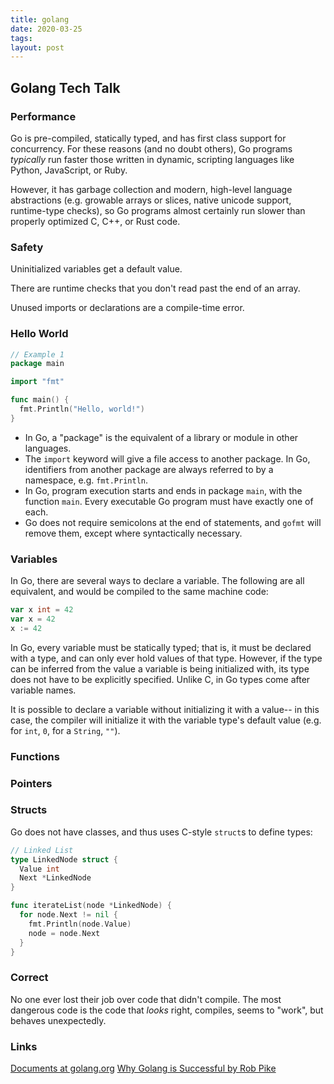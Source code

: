 ```yaml
---
title: golang
date: 2020-03-25
tags:
layout: post
---
```


## Golang Tech Talk

### Performance

Go is pre-compiled, statically typed, and has first class support for
concurrency. For these reasons (and no doubt others), Go programs
*typically* run faster those written in dynamic, scripting languages like
Python, JavaScript, or Ruby.

However, it has garbage collection and modern, high-level language
abstractions (e.g. growable arrays or slices, native unicode support,
runtime-type checks), so Go programs almost certainly run slower than
properly optimized C, C++, or Rust code.

### Safety

Uninitialized variables get a default value.

There are runtime checks that you don't read past the end of an array.

Unused imports or declarations are a compile-time error.

### Hello World

```go
// Example 1
package main

import "fmt"

func main() {
  fmt.Println("Hello, world!")
}
```

* In Go, a "package" is the equivalent of a library or module in other
languages.
* The `import` keyword will give a file access to another package. In Go,
identifiers from another package are always referred to by a namespace, e.g.
`fmt.Println`.
* In Go, program execution starts and ends in package `main`, with the
function `main`. Every executable Go program must have exactly one of each.
* Go does not require semicolons at the end of statements, and `gofmt` will
remove them, except where syntactically necessary.

### Variables

In Go, there are several ways to declare a variable. The following are all
equivalent, and would be compiled to the same machine code:

```go
var x int = 42
var x = 42
x := 42
```

In Go, every variable must be statically typed; that is, it must be declared
with a type, and can only ever hold values of that type. However, if the type
can be inferred from the value a variable is being initialized with, its type
does not have to be explicitly specified. Unlike C, in Go types come after
variable names.

It is possible to declare a variable without initializing it with a value--
in this case, the compiler will initialize it with the variable type's default
value (e.g. for `int`, `0`, for a `String`, `""`).

### Functions

### Pointers

### Structs

Go does not have classes, and thus uses C-style `struct`s to define types:

```go
// Linked List
type LinkedNode struct {
  Value int
  Next *LinkedNode
}

func iterateList(node *LinkedNode) {
  for node.Next != nil {
    fmt.Println(node.Value)
    node = node.Next
  }
}
```

### Correct

No one ever lost their job over code that didn't compile. The most dangerous
code is the code that *looks* right, compiles, seems to "work", but behaves
unexpectedly.

### Links

[Documents at golang.org](https://golang.org/doc/)
[Why Golang is Successful by Rob Pike](https://www.youtube.com/watch?v=cQ7STILAS0M)
